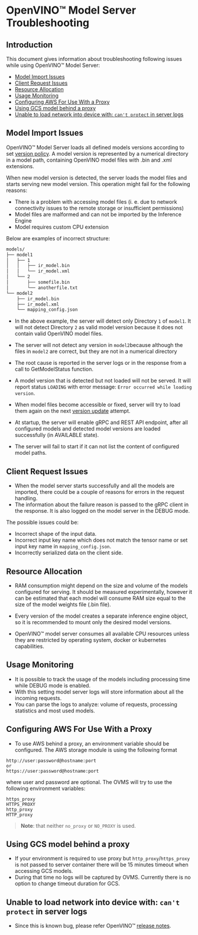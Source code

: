 # OpenVINO™ Model Server Troubleshooting

## Introduction
This document gives information about troubleshooting following issues while using OpenVINO™ Model Server:
* <a href="#model-import">Model Import Issues</a>
* <a href="#client-request">Client Request Issues</a>
* <a href="#resource-allocation">Resource Allocation</a>
* <a href="#usage-monitoring">Usage Monitoring</a>
* <a href="#configure-aws">Configuring AWS For Use With a Proxy</a>
* <a href="#gcs">Using GCS model behind a proxy </a>
* <a href="#load-network-issue">Unable to load network into device with: `can't protect` in server logs </a>


## Model Import Issues<a name="model-import"></a>

OpenVINO&trade; Model Server loads all defined models versions according to set [version policy](./ModelVersionPolicy.md). A model version is represented by a numerical directory in a model path, containing OpenVINO model files with .bin and .xml extensions.

When new model version is detected, the server loads the model files and starts serving new model version. This operation might fail for the following reasons:
- There is a problem with accessing model files (i. e. due to network connectivity issues to the  remote storage or insufficient permissions)
- Model files are malformed and can not be imported by the Inference Engine
- Model requires custom CPU extension


Below are examples of incorrect structure:
```bash
models/
├── model1
│   ├── 1
│   │   ├── ir_model.bin
│   │   └── ir_model.xml
│   └── 2
│       ├── somefile.bin
│       └── anotherfile.txt
└── model2
    ├── ir_model.bin
    ├── ir_model.xml
    └── mapping_config.json
```
- In the above example, the server will detect only Directory `1` of `model1`. It will not detect Directory `2` as valid model version because it does not contain valid OpenVINO model files.

- The server will not detect any version in `model2`because although the files in `model2` are correct, but they are not in a numerical directory 

- The root cause is reported in the server logs or in the response from a call to GetModelStatus function. 

- A model version that is detected but not loaded will not be served. It will report status `LOADING` with error message: `Error occurred while loading version`.

- When model files become accessible or fixed, server will try to load them again on the next [version update](./ModelVersionPolicy.md) attempt.

- At startup, the server will enable gRPC and REST API endpoint, after all configured models and detected model versions are loaded successfully (in AVAILABLE state).

- The server will fail to start if it can not list the content of configured model paths.


## Client Request Issues<a name="client-request"></a>
- When the model server starts successfully and all the models are imported, there could be a couple of reasons for errors in the request handling. 
- The information about the failure reason is passed to the gRPC client in the response. It is also logged on the model server in the DEBUG mode.

The possible issues could be:
* Incorrect shape of the input data.
* Incorrect input key name which does not match the tensor name or set input key name in `mapping_config.json`.
* Incorrectly serialized data on the client side.

## Resource Allocation<a name="resource-allocation"></a>
- RAM consumption might depend on the size and volume of the models configured for serving. It should be measured experimentally, however it can be estimated that each model will consume RAM size equal to the size of the model weights file (.bin file).

- Every version of the model creates a separate inference engine object, so it is recommended to mount only the desired model versions.

- OpenVINO&trade; model server consumes all available CPU resources unless they are restricted by operating system, docker or 
kubernetes capabilities.

## Usage Monitoring<a name="usage-monitoring"></a>
- It is possible to track the usage of the models including processing time while DEBUG mode is enabled.
- With this setting model server logs will store information about all the incoming requests.
- You can parse the logs to analyze: volume of requests, processing statistics and most used models.

## Configuring AWS For Use With a Proxy<a name="configure-aws"></a>
- To use AWS behind a proxy, an environment variable should be configured. The AWS storage module is using the following format
```
http://user:password@hostname:port
or
https://user:password@hostname:port
```
where user and password are optional. The OVMS will try to use the following environment variables:
```
https_proxy
HTTPS_PROXY
http_proxy
HTTP_proxy
```

> **Note**: that neither `no_proxy` or `NO_PROXY` is used.

## Using GCS model behind a proxy <a name="gcs"></a>

- If your environment is required to use proxy but `http_proxy`/`https_proxy` is not passed to server container there will be 15 minutes timeout when accessing GCS models.
- During that time no logs will be captured by OVMS. Currently there is no option to change timeout duration for GCS.

## Unable to load network into device with: `can't protect` in server logs <a name="load-network-issue"></a>
- Since this is known bug, please refer OpenVINO&trade; [release notes](https://software.intel.com/content/www/us/en/develop/articles/openvino-relnotes.html).